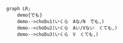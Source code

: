 ﻿```mermaid
graph LR;
	demo{でも}
	demo-->choDu1(いくら　Aな/N　でも,)
	demo-->choDu2(いくら　Aい/Vない　くても,)
	demo-->choDu3(いくら　V　くても,)
```